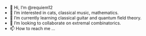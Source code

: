- 👋 Hi, I’m @requiem12
- 👀 I’m interested in cats, classical music, mathematics.
- 🌱 I’m currently learning classical guitar and quantum field theory.
- 💞️ I’m looking to collaborate on extremal combinatorics.
- 📫 How to reach me ...

<!---
requiem12/requiem12 is a ✨ special ✨ repository because its `README.md` (this file) appears on your GitHub profile.
You can click the Preview link to take a look at your changes.
--->
